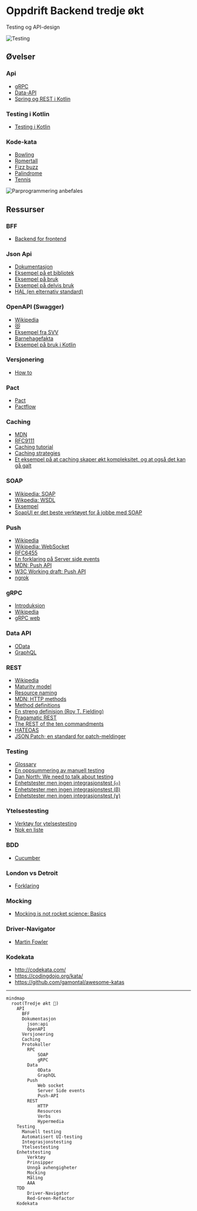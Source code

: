 # Oppdrift Backend tredje økt

Testing og API-design

![Testing](../img/test.png)

## Øvelser

### Api

- [gRPC](./gRPC.md)
- [Data-API](Data-api.md)
- [Spring og REST i Kotlin](Spring-REST.md)

### Testing i Kotlin
- [Testing i Kotlin](Kotlin-test.md)

### Kode-kata

- [Bowling](kata/Bowling-kalkulator.md)
- [Romertall](kata/RomanNumeralConverter.md)
- [Fizz buzz](kata/Fizzbuzz.md)
- [Palindrome](kata/Palindrome.md)
- [Tennis](https://github.com/jdgarita/TennisGame-TDD-Kata/blob/master/src/TennisGameTest.kt)

![Parprogrammering anbefales](../img/Parprogrammering.png)

## Ressurser

### BFF

- [Backend for frontend](https://learn.microsoft.com/en-us/azure/architecture/patterns/backends-for-frontends)

### Json Api

- [Dokumentasjon](https://jsonapi.org/)
- [Eksempel på et bibliotek](https://github.com/MarkoMilos/jsonapi)
- [Eksempel på bruk](https://occapi.uni-foundation.eu/occapi/v1/)
- [Eksempel på delvis bruk](https://api.tvmaze.com/shows/431)
- [HAL (en elternativ standard)](https://stateless.group/hal_specification.html)

### OpenAPI (Swagger)

- [Wikipedia](https://en.wikipedia.org/wiki/OpenAPI_Specification)
- [😻](https://catfact.ninja)
- [Eksempel fra SVV](https://nvdbrapportapi.atlas.vegvesen.no/swagger-ui/)
- [Barnehagefakta](987117575)
- [Eksempel på bruk i Kotlin](https://www.baeldung.com/kotlin/swagger-spring-rest-api)

### Versjonering

- [How to](https://restfulapi.net/versioning/)

### Pact

- [Pact](https://pact.io/)
- [Pactflow](https://pactflow.io/)

### Caching

- [MDN](https://developer.mozilla.org/en-US/docs/Web/HTTP/Caching)
- [RFC9111](https://httpwg.org/specs/rfc9111.html)
- [Caching tutorial](https://www.mnot.net/cache_docs/)
- [Caching strategies](https://codeahoy.com/2017/08/11/caching-strategies-and-how-to-choose-the-right-one/)
- [Et eksempel på at caching skaper økt kompleksitet, og at også det kan gå galt](https://www.kode24.no/artikkel/sann-fiksa-vg-utviklerne-valgtrobbelet-det-skar-seg-sa-voldsomt/80202419)

### SOAP

- [Wikipedia: SOAP](https://en.wikipedia.org/wiki/SOAP)
- [Wikpedia: WSDL](https://en.wikipedia.org/wiki/Web_Services_Description_Language)
- [Eksempel](https://apps.learnwebservices.com/services/hello?WSDL)
- [SoapUI er det beste verktøyet for å jobbe med SOAP](https://www.soapui.org/)

### Push

- [Wikipedia](https://en.wikipedia.org/wiki/Push_technology)
- [Wikipedia: WebSocket](https://en.wikipedia.org/wiki/WebSocket)
- [RFC6455](https://datatracker.ietf.org/doc/html/rfc6455)
- [En forklaring på Server side events](https://www.neerajsidhaye.com/posts/sse/sse/)
- [MDN: Push API](https://developer.mozilla.org/en-US/docs/Web/API/Push_API)
- [W3C Working draft: Push API](https://www.w3.org/TR/push-api/)
- [ngrok](https://ngrok.com/)

### gRPC

- [Introduksjon](https://grpc.io/docs/what-is-grpc/introduction/)
- [Wikipedia](https://en.wikipedia.org/wiki/GRPC)
- [gRPC web](https://grpc.io/docs/platforms/web/)

### Data API

- [OData](https://www.odata.org/)
- [GraphQL](https://graphql.org/)

### REST

- [Wikipedia](https://en.wikipedia.org/wiki/Representational_state_transfer)
- [Maturity model](https://martinfowler.com/articles/richardsonMaturityModel.html)
- [Resource naming](https://restfulapi.net/resource-naming/)
- [MDN: HTTP methods](https://developer.mozilla.org/en-US/docs/Web/HTTP/Methods)
- [Method definitions](https://httpwg.org/specs/rfc9110.html#rfc.section.9.3)
- [En streng definisjon (Roy T. Fielding)](https://roy.gbiv.com/untangled/2008/rest-apis-must-be-hypertext-driven)
- [Pragamatic REST](https://www.ben-morris.com/pragmatic-rest-apis-without-hypermedia-and-hateoas/)
- [The REST of the ten commandments](https://hackernoon.com/the-rest-of-the-10-commandments?ref=hackernoon.com)
- [HATEOAS](https://en.wikipedia.org/wiki/HATEOAS)
- [JSON Patch; en standard for patch-meldinger](https://jsonpatch.com/)

### Testing

- [Glossary](https://glossary.istqb.org/en_US/search)
- [En oppsummering av manuell testing](https://www.simplilearn.com/manual-testing-article)
- [Dan North: We need to talk about testing](https://dannorth.net/we-need-to-talk-about-testing/)
- [Enhetstester men ingen integrasjonstest (⍶)](https://twitter.com/timbray/status/822470746773409794)
- [Enhetstester men ingen integrasjonstest (β)](https://www.foobarton.com/images/twounitnointegration.gif)
- [Enhetstester men ingen integrasjonstest (ɣ)](https://danielhall.io/what-about-unit-tests)

### Ytelsestesting

- [Verktøy for ytelsestesting](https://www.techrepublic.com/article/load-testing-tools/)
- [Nok en liste](https://testguild.com/load-testing-tools/)

### BDD

- [Cucumber](https://cucumber.io/)

### London vs Detroit

- [Forklaring](https://softwareengineering.stackexchange.com/questions/123627/what-are-the-london-and-chicago-schools-of-tdd#123672)

### Mocking

- [Mocking is not rocket science: Basics](https://blog.kotlin-academy.com/mocking-is-not-rocket-science-basics-ae55d0aadf2b)

### Driver-Navigator

- [Martin Fowler](https://martinfowler.com/articles/on-pair-programming.html)

### Kodekata

- http://codekata.com/
- https://codingdojo.org/kata/
- https://github.com/gamontal/awesome-katas

---

```mermaid
mindmap
  root(Tredje økt 🧭)
    API
      BFF
      Dokumentasjon
        json:api
        OpenAPI
      Versjonering
      Caching
      Protokoller
        RPC
            SOAP
            gRPC
        Data
            OData
            GraphQL
        Push
            Web socket
            Server Side events
            Push-API
        REST
            HTTP
            Resources
            Verbs
            Hypermedia
    Testing
      Manuell testing
      Automatisert UI-testing
      Integrasjonstesting
      Ytelsestesting
    Enhetstesting
        Verktøy
        Prinsipper
        Unngå avhengigheter
        Mocking
        Måling
        AAA
    TDD
        Driver-Navigator
        Red-Green-Refactor
    Kodekata
```